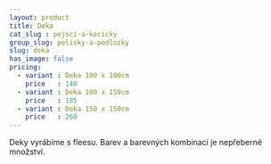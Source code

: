 ```yaml
---
layout: product
title: Deka
cat_slug : pejsci-a-kocicky
group_slug: pelisky-a-podlozky
slug: deka
has_image: false
pricing:
  - variant : Deka 100 x 100cm
    price   : 140
  - variant : Deka 100 x 150cm
    price   : 185
  - variant : Deka 150 x 150cm
    price   : 260
---
```


Deky vyrábíme s fleesu. Barev a barevných kombinací je nepřeberné množství.

